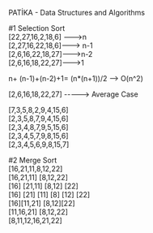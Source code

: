 PATİKA - Data Structures and Algorithms <br/>

#1 Selection Sort<br/>
[22,27,16,2,18,6] --->n<br/>
[2,27,16,22,18,6]---> n-1<br/>
[2,6,16,22,18,27]--->n-2<br/>
[2,6,16,18,22,27]--->1<br/>

n+ (n-1)+(n-2)+1= (n*(n+1))/2 --> O(n^2)<br/>

[2,6,16,18,22,27]  -----> Average Case<br/>


[7,3,5,8,2,9,4,15,6]<br/>
[2,3,5,8,7,9,4,15,6]<br/>
[2,3,4,8,7,9,5,15,6]<br/>
[2,3,4,5,7,9,8,15,6]<br/>
[2,3,4,5,6,9,8,15,7]<br/>

#2 Merge Sort<br/>
                [16,21,11,8,12,22]<br/>
    [16,21,11]                       [8,12,22]<br/>
 [16]  [21,11]                     [8,12]  [22]<br/>
[16] [21] [11]                   [8] [12] [22]<br/>
[16][11,21]                         [8,12][22]<br/>
[11,16,21]                             [8,12,22]<br/>
                 [8,11,12,16,21,22]<br/>
